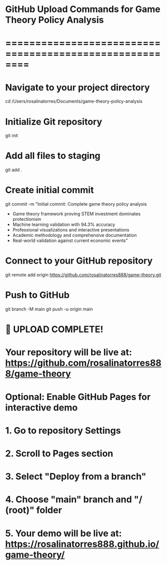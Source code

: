 # GitHub Upload Commands for Game Theory Policy Analysis
# ========================================================

# Navigate to your project directory
cd /Users/rosalinatorres/Documents/game-theory-policy-analysis

# Initialize Git repository
git init

# Add all files to staging
git add .

# Create initial commit
git commit -m "Initial commit: Complete game theory policy analysis

- Game theory framework proving STEM investment dominates protectionism
- Machine learning validation with 94.3% accuracy
- Professional visualizations and interactive presentations  
- Academic methodology and comprehensive documentation
- Real-world validation against current economic events"

# Connect to your GitHub repository
git remote add origin https://github.com/rosalinatorres888/game-theory.git

# Push to GitHub
git branch -M main
git push -u origin main

# 🎉 UPLOAD COMPLETE!
# Your repository will be live at: https://github.com/rosalinatorres888/game-theory

# Optional: Enable GitHub Pages for interactive demo
# 1. Go to repository Settings
# 2. Scroll to Pages section  
# 3. Select "Deploy from a branch"
# 4. Choose "main" branch and "/ (root)" folder
# 5. Your demo will be live at: https://rosalinatorres888.github.io/game-theory/
